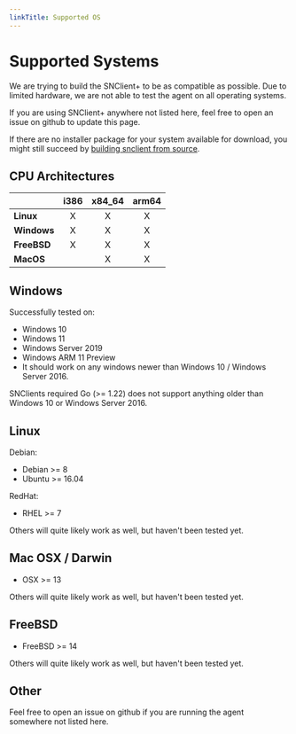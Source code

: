 ```yaml
---
linkTitle: Supported OS
---
```


# Supported Systems

We are trying to build the SNClient+ to be as compatible as possible. Due to
limited hardware, we are not able to test the agent on all operating systems.

If you are using SNClient+ anywhere not listed here, feel free to open an issue
on github to update this page.

If there are no installer package for your system available for download, you might still succeed
by [building snclient from source](../build).

## CPU Architectures

|             | i386 | x84_64 | arm64 |
|-------------|:----:|:------:|:-----:|
| **Linux**   |   X  |    X   |   X   |
| **Windows** |   X  |    X   |   X   |
| **FreeBSD** |   X  |    X   |   X   |
| **MacOS**   |      |    X   |   X   |

## Windows

Successfully tested on:

- Windows 10
- Windows 11
- Windows Server 2019
- Windows ARM 11 Preview
- It should work on any windows newer than Windows 10 / Windows Server 2016.

SNClients required Go (>= 1.22) does not support anything older than Windows 10 or Windows Server 2016.

## Linux

Debian:

- Debian >= 8
- Ubuntu >= 16.04

RedHat:

- RHEL >= 7

Others will quite likely work as well, but haven't been tested yet.

## Mac OSX / Darwin

- OSX >= 13

Others will quite likely work as well, but haven't been tested yet.

## FreeBSD

- FreeBSD >= 14

Others will quite likely work as well, but haven't been tested yet.

## Other

Feel free to open an issue on github if you are running the agent somewhere not
listed here.
